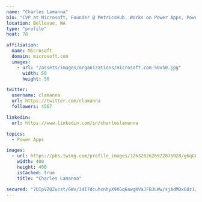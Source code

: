 ```yaml
---
name: "Charles Lamanna"
bio: "CVP at Microsoft, Founder @ MetricsHub. Works on Power Apps, Power Automate, Power Virtual Agent, Common Data Service and Dynamics 365."
location: Bellevue, WA
type: "profile"
heat: 78

affiliation:
  name: Microsoft
  domain: microsoft.com
  images:
    - url: "/assets/images/organizations/microsoft.com-50x50.jpg"
      width: 50
      height: 50

twitter:
  username: clamanna
  url: https://twitter.com/clamanna
  followers: 4567

linkedin:
  url: https://www.linkedin.com/in/charleslamanna

topics:
  - Power Apps

images:
  - url: https://pbs.twimg.com/profile_images/1263202626922876928/g6qGbHZ-_400x400.jpg
    width: 400
    height: 400
    isCached: true
    title: "Charles Lamanna"

secured: "7UIpVZQZuczt/6Wv/34I7dcuhcnhyX9XGq6awgKVaJFBJLWw/sjAdMDxG0z1/LIaqK6pnmancD1ZTFuRDjZxf/3z1Bef3GPrNsq8GZk79l8eMsF18iGEASOe2qi636EykEZIyo8pgg59TdpIZkdeJUSrtyyC4Ecbd2AGqa0oSbFErE5uMO/IG8yAQG+PSVm1RhJaeyUjpbEQZz4Sg+FidH5DjdeQzOXLDSKN4U0nEN2S/WMMYQzTe9nVOARqvsT3u0CW9fPdoo4APFAsg8shwr/pdXBqwMvLuVns+equUWLmlTB3fCweoym33igZ5REpGRaDDNfieIzYtsCIkHFSTt5scZqYBs5SYpMUeY+BKa4KsnmywxO3IshMPKzLMs1Ut65uHNdfnegBsQ7WFZAUxmtY5v7QMi7PLk/tHab8uP4=;M8SKfTJt1leMJFDf/hF9vg=="
---
```


